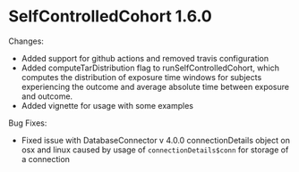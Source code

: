 SelfControlledCohort 1.6.0
==========================

Changes: 

- Added support for github actions and removed travis configuration
- Added computeTarDistribution flag to runSelfControlledCohort, which computes the distribution of exposure time
 windows for subjects experiencing the outcome and average absolute time between exposure and outcome.
- Added vignette for usage with some examples

Bug Fixes:
- Fixed issue with DatabaseConnector v 4.0.0 connectionDetails object on osx and linux caused by usage of
`connectionDetails$conn` for storage of a connection